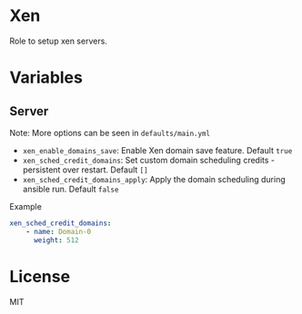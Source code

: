 # Xen

Role to setup xen servers.

# Variables
## Server

Note: More options can be seen in `defaults/main.yml`

- `xen_enable_domains_save`: Enable Xen domain save feature. Default `true`
- `xen_sched_credit_domains`: Set custom domain scheduling credits - persistent over restart. Default `[]`
- `xen_sched_credit_domains_apply`: Apply the domain scheduling during ansible run. Default `false`

Example
```YAML
xen_sched_credit_domains:
    - name: Domain-0
      weight: 512
```

# License
MIT
